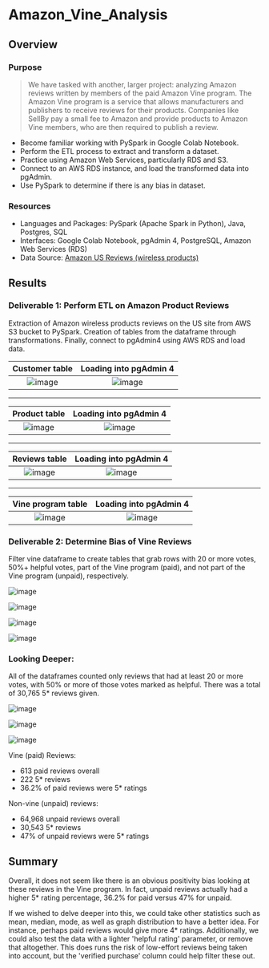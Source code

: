 # Amazon_Vine_Analysis

## Overview
### Purpose
>We have tasked with another, larger project: analyzing Amazon reviews written by members of the paid Amazon Vine program. The Amazon Vine program is a service that allows manufacturers and publishers to receive reviews for their products. Companies like SellBy pay a small fee to Amazon and provide products to Amazon Vine members, who are then required to publish a review.

- Become familiar working with PySpark in Google Colab Notebook.
- Perform the ETL process to extract and transform a dataset.
- Practice using Amazon Web Services, particularly RDS and S3. 
- Connect to an AWS RDS instance, and load the transformed data into pgAdmin.
- Use PySpark to determine if there is any bias in dataset.


### Resources
* Languages and Packages: PySpark (Apache Spark in Python), Java, Postgres, SQL
* Interfaces: Google Colab Notebook, pgAdmin 4, PostgreSQL, Amazon Web Services (RDS)
* Data Source: [Amazon US Reviews (wireless products)](https://s3.amazonaws.com/amazon-reviews-pds/tsv/amazon_reviews_us_Wireless_v1_00.tsv.gz)

## Results
### Deliverable 1: Perform ETL on Amazon Product Reviews

Extraction of Amazon wireless products reviews on the US site from AWS S3 bucket to PySpark. Creation of tables from the dataframe through transformations. Finally, connect to pgAdmin4 using AWS RDS and load data. 

Customer table             |  Loading into pgAdmin 4
:-------------------------:|:-------------------------:
![image](https://raw.githubusercontent.com/li-emily/Amazon_Vine_Analysis/main/Resources/Images/d1_customers.png) |  ![image](https://raw.githubusercontent.com/li-emily/Amazon_Vine_Analysis/main/Resources/Images/d1_customers_load.png)


---

Product table             |  Loading into pgAdmin 4
:-------------------------:|:-------------------------:
![image](https://raw.githubusercontent.com/li-emily/Amazon_Vine_Analysis/main/Resources/Images/d1_products.png) | ![image](https://raw.githubusercontent.com/li-emily/Amazon_Vine_Analysis/main/Resources/Images/d1_products_load.png)

---

Reviews table             |  Loading into pgAdmin 4
:-------------------------:|:-------------------------:
![image](https://raw.githubusercontent.com/li-emily/Amazon_Vine_Analysis/main/Resources/Images/d1_review.png) | ![image](https://raw.githubusercontent.com/li-emily/Amazon_Vine_Analysis/main/Resources/Images/d1_review_id_load.png)

---

Vine program table             |  Loading into pgAdmin 4
:-------------------------:|:-------------------------:
![image](https://raw.githubusercontent.com/li-emily/Amazon_Vine_Analysis/main/Resources/Images/d1_vine.png) | ![image](https://raw.githubusercontent.com/li-emily/Amazon_Vine_Analysis/main/Resources/Images/d1_vine_load.png)

### Deliverable 2: Determine Bias of Vine Reviews

Filter vine dataframe to create tables that grab rows with 20 or more votes, 50%+ helpful votes, part of the Vine program (paid), and not part of the Vine program (unpaid), respectively.

![image](https://raw.githubusercontent.com/li-emily/Amazon_Vine_Analysis/main/Resources/Images/d2_vine_votes_df.png)

![image](https://raw.githubusercontent.com/li-emily/Amazon_Vine_Analysis/main/Resources/Images/d2_helpful_df.png)

![image](https://raw.githubusercontent.com/li-emily/Amazon_Vine_Analysis/main/Resources/Images/d2_paid_df.png)

![image](https://raw.githubusercontent.com/li-emily/Amazon_Vine_Analysis/main/Resources/Images/d2_unpaid_df.png)

### Looking Deeper:

All of the dataframes counted only reviews that had at least 20 or more votes, with 50% or more of those votes marked as helpful. There was a total of 30,765 5* reviews given.

![image](https://raw.githubusercontent.com/li-emily/Amazon_Vine_Analysis/main/Resources/Images/d2_5_reviews.png)

![image](https://raw.githubusercontent.com/li-emily/Amazon_Vine_Analysis/main/Resources/Images/d2_5_paid.png)

![image](https://raw.githubusercontent.com/li-emily/Amazon_Vine_Analysis/main/Resources/Images/d2_5_unpaid.png)

Vine (paid) Reviews:

- 613 paid reviews overall
- 222 5* reviews
- 36.2% of paid reviews were 5* ratings

Non-vine (unpaid) reviews:

- 64,968 unpaid reviews overall
- 30,543 5* reviews
- 47% of unpaid reviews were 5* ratings

## Summary

Overall, it does not seem like there is an obvious positivity bias looking at these reviews in the Vine program. In fact, unpaid reviews actually had a higher 5* rating percentage, 36.2% for paid versus 47% for unpaid.

If we wished to delve deeper into this, we could take other statistics such as mean, median, mode, as well as graph distribution to have a better idea. For instance, perhaps paid reviews would give more 4* ratings. Additionally, we could also test the data with a lighter 'helpful rating' parameter, or remove that altogether. This does runs the risk of low-effort reviews being taken into account, but the 'verified purchase' column could help filter these out.
